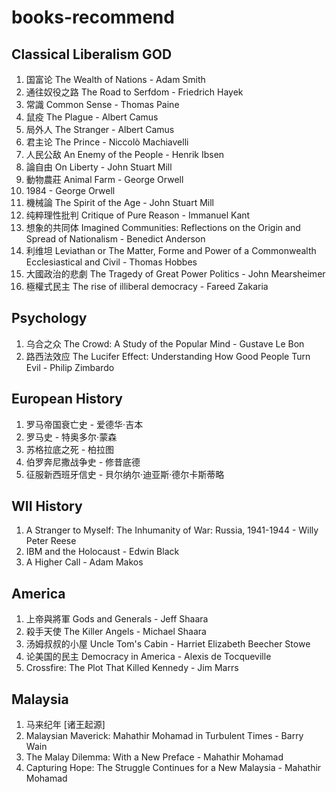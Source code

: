 # books-recommend

## Classical Liberalism GOD
1. 国富论 The Wealth of Nations - Adam Smith
2. 通往奴役之路 The Road to Serfdom - Friedrich Hayek
3. 常識 Common Sense - Thomas Paine
4. 鼠疫 The Plague - Albert Camus
5. 局外人 The Stranger - Albert Camus
6. 君主论 The Prince - Niccolò Machiavelli
7. 人民公敌 An Enemy of the People - Henrik Ibsen
8.  論自由 On Liberty - John Stuart Mill
9.  動物農莊 Animal Farm - George Orwell
10. 1984 - George Orwell
11. 機械論 The Spirit of the Age - John Stuart Mill
12. 纯粹理性批判 Critique of Pure Reason - Immanuel Kant
13. 想象的共同体 Imagined Communities: Reflections on the Origin and Spread of Nationalism - Benedict Anderson
14. 利维坦 Leviathan or The Matter, Forme and Power of a Commonwealth Ecclesiastical and Civil - Thomas Hobbes
15. 大國政治的悲劇 The Tragedy of Great Power Politics - John Mearsheimer
16. 極權式民主 The rise of illiberal democracy - Fareed Zakaria 

## Psychology
1. 乌合之众 The Crowd: A Study of the Popular Mind - Gustave Le Bon
2. 路西法效应 The Lucifer Effect: Understanding How Good People Turn Evil - Philip Zimbardo

## European History
1. 罗马帝国衰亡史 - 爱德华·吉本
2. 罗马史 - 特奥多尔·蒙森 
3. 苏格拉底之死 - 柏拉图
4. 伯罗奔尼撒战争史 - 修昔底德
5. 征服新西班牙信史 - 貝尔纳尔·迪亚斯·德尔卡斯蒂略

## WII History
1. A Stranger to Myself: The Inhumanity of War: Russia, 1941-1944 - Willy Peter Reese
2. IBM and the Holocaust - Edwin Black
3. A Higher Call - Adam Makos

## America
1. 上帝與將軍 Gods and Generals - Jeff Shaara
2. 殺手天使 The Killer Angels - Michael Shaara
3. 汤姆叔叔的小屋 Uncle Tom's Cabin - Harriet Elizabeth Beecher Stowe
4. 论美国的民主 Democracy in America - Alexis de Tocqueville
5. Crossfire: The Plot That Killed Kennedy - Jim Marrs

## Malaysia 
1. 马来纪年 [诸王起源]
2. Malaysian Maverick: Mahathir Mohamad in Turbulent Times - 	Barry Wain 
3. The Malay Dilemma: With a New Preface - Mahathir Mohamad
4. Capturing Hope: The Struggle Continues for a New Malaysia - Mahathir Mohamad
